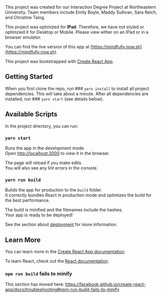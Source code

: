 This project was created for our Interaction Degree Project at Northeastern University. Team members include Emily Boyle, Maddy Sullivan, Sara Reich, and Christine Taing. 

This project was optimized for **IPad**. Therefore, we have not styled or optimzied it for Desktop or Mobile. Please view either on an IPad or in a browser emulator. 

You can find the live version of this app at [https://mindfully.now.sh](https://mindfully.now.sh)

This project was bootstrapped with [Create React App](https://github.com/facebook/create-react-app).


## Getting Started

When you first clone the repo, run ### `yarn install` to install all project dependencies. This will take about a minute. After all dependencies are installed, run ### `yarn start` (see details below). 

## Available Scripts

In the project directory, you can run:

### `yarn start`

Runs the app in the development mode.<br>
Open [http://localhost:3000](http://localhost:3000) to view it in the browser.

The page will reload if you make edits.<br>
You will also see any lint errors in the console.


### `yarn run build`

Builds the app for production to the `build` folder.<br>
It correctly bundles React in production mode and optimizes the build for the best performance.

The build is minified and the filenames include the hashes.<br>
Your app is ready to be deployed!

See the section about [deployment](https://facebook.github.io/create-react-app/docs/deployment) for more information.

## Learn More

You can learn more in the [Create React App documentation](https://facebook.github.io/create-react-app/docs/getting-started).

To learn React, check out the [React documentation](https://reactjs.org/).

### `npm run build` fails to minify

This section has moved here: https://facebook.github.io/create-react-app/docs/troubleshooting#npm-run-build-fails-to-minify
